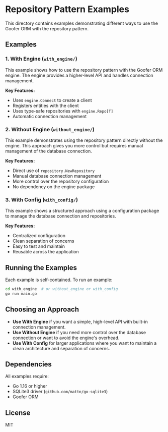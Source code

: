 # Repository Pattern Examples

This directory contains examples demonstrating different ways to use the Goofer ORM with the repository pattern.

## Examples

### 1. With Engine (`with_engine/`)

This example shows how to use the repository pattern with the Goofer ORM engine. The engine provides a higher-level API and handles connection management.

**Key Features:**
- Uses `engine.Connect` to create a client
- Registers entities with the client
- Uses type-safe repositories with `engine.Repo[T]`
- Automatic connection management

### 2. Without Engine (`without_engine/`)

This example demonstrates using the repository pattern directly without the engine. This approach gives you more control but requires manual management of the database connection.

**Key Features:**
- Direct use of `repository.NewRepository`
- Manual database connection management
- More control over the repository configuration
- No dependency on the engine package

### 3. With Config (`with_config/`)

This example shows a structured approach using a configuration package to manage the database connection and repositories.

**Key Features:**
- Centralized configuration
- Clean separation of concerns
- Easy to test and maintain
- Reusable across the application

## Running the Examples

Each example is self-contained. To run an example:

```bash
cd with_engine  # or without_engine or with_config
go run main.go
```

## Choosing an Approach

- **Use With Engine** if you want a simple, high-level API with built-in connection management.
- **Use Without Engine** if you need more control over the database connection or want to avoid the engine's overhead.
- **Use With Config** for larger applications where you want to maintain a clean architecture and separation of concerns.

## Dependencies

All examples require:
- Go 1.16 or higher
- SQLite3 driver (`github.com/mattn/go-sqlite3`)
- Goofer ORM

## License

MIT
